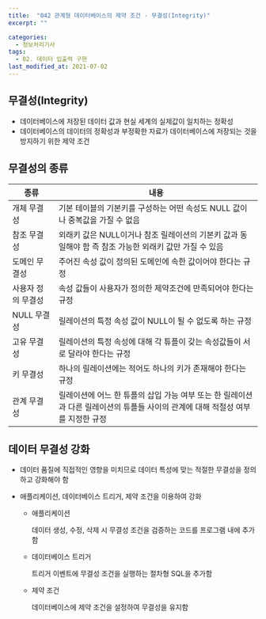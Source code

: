 ```yaml
---
title:  "042 관계형 데이터베이스의 제약 조건 - 무결성(Integrity)"
excerpt: ""

categories:
  - 정보처리기사
tags:
  - 02. 데이터 입출력 구현
last_modified_at: 2021-07-02
---
```








## 무결성(Integrity)

+ 데이터베이스에 저장된 데이터 값과 현실 세계의 실제값이 일치하는 정확성
+ 데이터베이스의 데이터의 정확성과 부정확한 자료가 데이터베이스에 저장되는 것을 방지하기 위한 제약 조건







## 무결성의 종류

| 종류               | 내용                                                         |
| ------------------ | ------------------------------------------------------------ |
| 개체 무결성        | 기본 테이블의 기본키를 구성하는 어떤 속성도 NULL 값이나 중복값을 가질 수 없음 |
| 참조 무결성        | 외래키 값은 NULL이거나 참조 릴레이션의 기본키 값과 동일해야 함 즉 참조 가능한 외래키 값만 가질 수 있음 |
| 도메인 무결성      | 주어진 속성 값이 정의된 도메인에 속한 값이어야 한다는 규정   |
| 사용자 정의 무결성 | 속성 값들이 사용자가 정의한 제약조건에 만족되어야 한다는 규정 |
| NULL 무결성        | 릴레이션의 특정 속성 값이 NULL이 될 수 없도록 하는 규정      |
| 고유 무결성        | 릴레이션의 특정 속성에 대해 각 튜플이 갖는 속성값들이 서로 달라야 한다는 규정 |
| 키 무결성          | 하나의 릴레이션에는 적어도 하나의 키가 존재해야 한다는 규정  |
| 관계 무결성        | 릴레이션에 어느 한 튜플의 삽입 가능 여부 또는 한 릴레이션과 다른 릴레이션의 튜플들 사이의 관계에 대해 적절성 여부를 지정한 규정 |







## 데이터 무결성 강화

+ 데이터 품질에 직접적인 영향을 미치므로 데이터 특성에 맞는 적절한 무결성을 정의하고 강화해야 함

+ 애플리케이션, 데이터베이스 트리거, 제약 조건을 이용하여 강화

  + 애플리케이션

    데이터 생성, 수정, 삭제 시 무결성 조건을 검증하는 코드를 프로그램 내에 추가함

  + 데이터베이스 트리거

    트리거 이벤트에 무결성 조건을 실행하는 절차형 SQL을 추가함

  + 제약 조건

    데이터베이스에 제약 조건을 설정하여 무결성을 유지함

